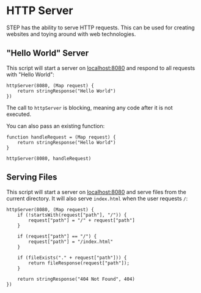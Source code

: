 # HTTP Server

STEP has the ability to serve HTTP requests.
This can be used for creating websites and toying around with web technologies.

## "Hello World" Server

This script will start a server on [localhost:8080](http://localhost:8080) and respond to all requests with
"Hello World":

```step
httpServer(8080, (Map request) {
    return stringResponse("Hello World")
})
```

The call to `httpServer` is blocking, meaning any code after it is not executed.

You can also pass an existing function:

```step
function handleRequest = (Map request) {
    return stringResponse("Hello World")
}

httpServer(8080, handleRequest)
```

## Serving Files

This script will start a server on [localhost:8080](http://localhost:8080) and serve files from the current
directory. It will also serve `index.html` when the user requests `/`:

```step
httpServer(8080, (Map request) {
    if (!startsWith(request["path"], "/")) {
        request["path"] = "/" + request["path"]
    }

    if (request["path"] == "/") {
        request["path"] = "/index.html"
    }

    if (fileExists("." + request["path"])) {
        return fileResponse(request["path"]);
    }

    return stringResponse("404 Not Found", 404)
})
```

